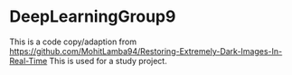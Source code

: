 # DeepLearningGroup9

This is a code copy/adaption from https://github.com/MohitLamba94/Restoring-Extremely-Dark-Images-In-Real-Time
This is used for a study project.
